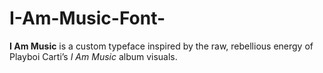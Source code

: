 # I-Am-Music-Font-
  **I Am Music** is a custom typeface inspired by the raw, rebellious energy of Playboi Carti’s *I Am Music* album visuals.
